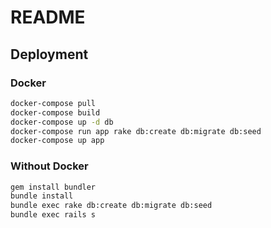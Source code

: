 # README

## Deployment
### Docker
```bash
docker-compose pull
docker-compose build
docker-compose up -d db
docker-compose run app rake db:create db:migrate db:seed
docker-compose up app
```

### Without Docker
```bash
gem install bundler
bundle install
bundle exec rake db:create db:migrate db:seed
bundle exec rails s
```
